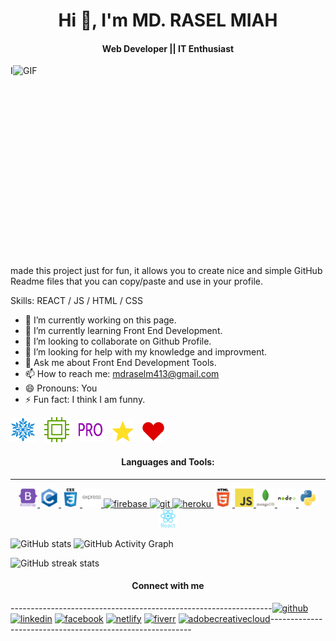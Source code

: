 <h1 align="center">Hi 👋, I'm MD. RASEL MIAH</h1>
<h4 align="center">Web Developer || IT Enthusiast </h4>
<img align="right" alt="GIF" src="https://www.shootdartsolutions.com/img/service/web-design.gif" width="500" height="320" />

I made this project just for fun, it allows you to create nice and simple GitHub Readme files that you can copy/paste and use in your profile.

Skills:  REACT / JS / HTML / CSS

- 🔭 I’m currently working on this page.
- 🌱 I’m currently learning Front End Development. 
- 👯 I’m looking to collaborate on Github Profile. 
- 🤔 I’m looking for help with my knowledge and improvment. 
- 💬 Ask me about Front End Development Tools. 
- 📫 How to reach me: mdraselm413@gmail.com 
- 😄 Pronouns: You 
- ⚡ Fun fact: I think I am funny. 


 

<a href='https://archiveprogram.github.com/'><img src='https://raw.githubusercontent.com/acervenky/animated-github-badges/master/assets/acbadge.gif' width='40' height='40'></a> <a href='https://docs.github.com/en/developers'><img src='https://raw.githubusercontent.com/acervenky/animated-github-badges/master/assets/devbadge.gif' width='40' height='40'></a> <a href='https://github.com/pricing'><img src='https://raw.githubusercontent.com/acervenky/animated-github-badges/master/assets/pro.gif' width='40' height='40'></a> <a href='https://stars.github.com/'><img src='https://raw.githubusercontent.com/acervenky/animated-github-badges/master/assets/starbadge.gif' width='35' height='35'></a> <a href='https://docs.github.com/en/github/supporting-the-open-source-community-with-github-sponsors'><img src='https://raw.githubusercontent.com/acervenky/animated-github-badges/master/assets/sponsorbadge.gif' width='35' height='35'></a> 

<h4 align="center">Languages and Tools:</h4>
<hr>
<p align="center"> <a href="https://getbootstrap.com" target="_blank"> <img src="https://raw.githubusercontent.com/devicons/devicon/master/icons/bootstrap/bootstrap-plain-wordmark.svg" alt="bootstrap" width="30" height="30"/> </a> <a href="https://www.cprogramming.com/" target="_blank"> <img src="https://raw.githubusercontent.com/devicons/devicon/master/icons/c/c-original.svg" alt="c" width="30" height="30"/> </a> <a href="https://www.w3schools.com/css/" target="_blank"> <img src="https://raw.githubusercontent.com/devicons/devicon/master/icons/css3/css3-original-wordmark.svg" alt="css3" width="30" height="30"/> </a> <a href="https://expressjs.com" target="_blank"> <img src="https://raw.githubusercontent.com/devicons/devicon/master/icons/express/express-original-wordmark.svg" alt="express" width="30" height="30"/> </a> <a href="https://firebase.google.com/" target="_blank"> <img src="https://www.vectorlogo.zone/logos/firebase/firebase-icon.svg" alt="firebase" width="30" height="30"/> </a> <a href="https://git-scm.com/" target="_blank"> <img src="https://www.vectorlogo.zone/logos/git-scm/git-scm-icon.svg" alt="git" width="30" height="30"/> </a> <a href="https://heroku.com" target="_blank"> <img src="https://www.vectorlogo.zone/logos/heroku/heroku-icon.svg" alt="heroku" width="30" height="30"/> </a> <a href="https://www.w3.org/html/" target="_blank"> <img src="https://raw.githubusercontent.com/devicons/devicon/master/icons/html5/html5-original-wordmark.svg" alt="html5" width="30" height="30"/> </a> <a href="https://developer.mozilla.org/en-US/docs/Web/JavaScript" target="_blank"> <img src="https://raw.githubusercontent.com/devicons/devicon/master/icons/javascript/javascript-original.svg" alt="javascript" width="30" height="30"/> </a> <a href="https://www.mongodb.com/" target="_blank"> <img src="https://raw.githubusercontent.com/devicons/devicon/master/icons/mongodb/mongodb-original-wordmark.svg" alt="mongodb" width="30" height="30"/> </a> <a href="https://nodejs.org" target="_blank"> <img src="https://raw.githubusercontent.com/devicons/devicon/master/icons/nodejs/nodejs-original-wordmark.svg" alt="nodejs" width="30" height="30"/> </a> <a href="https://www.python.org" target="_blank"> <img src="https://raw.githubusercontent.com/devicons/devicon/master/icons/python/python-original.svg" alt="python" width="30" height="30"/> </a> <a href="https://reactjs.org/" target="_blank"> <img src="https://raw.githubusercontent.com/devicons/devicon/master/icons/react/react-original-wordmark.svg" alt="react" width="30" height="30"/> </a> </p> 









![GitHub stats](https://github-readme-stats.vercel.app/api?username=raselASrock&show_icons=true)  ![GitHub Activity Graph](https://activity-graph.herokuapp.com/graph?username=raselASrock)  



![GitHub streak stats](https://github-readme-streak-stats.herokuapp.com/?user=raselASrock)  



<h4 align="center">Connect with me</h4>


-----------------------------------------------------------------[<img src='https://cdn.jsdelivr.net/npm/simple-icons@3.0.1/icons/github.svg' alt='github' height='20'>](https://github.com/raselASrock)  [<img src='https://upload.wikimedia.org/wikipedia/commons/thumb/8/81/LinkedIn_icon.svg/1200px-LinkedIn_icon.svg.png' alt='linkedin' height='20'>](https://www.linkedin.com/in/https://www.linkedin.com/in/raselasrock//)  [<img src='https://upload.wikimedia.org/wikipedia/commons/thumb/5/51/Facebook_f_logo_%282019%29.svg/1365px-Facebook_f_logo_%282019%29.svg.png' alt='facebook' height='20'>](https://www.facebook.com/https://web.facebook.com/amiaklai100/)  [<img src='https://seeklogo.com/images/N/netlify-logo-758722CDF4-seeklogo.com.png' alt='netlify' height='20'>](https://app.netlify.com/teams/raselasrock/overview)  [<img src='https://cdn.worldvectorlogo.com/logos/fiverr-1.svg' alt='fiverr' height='20'>](https://www.fiverr.com/raselasrock?up_rollout=true)  [<img src='https://cdn.freebiesupply.com/logos/large/2x/creative-cloud-cc-logo-png-transparent.png' alt='adobecreativecloud' height='20'>](https://account.adobe.com/?lang=en)----------------------------------------------------------
